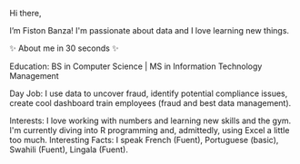 Hi there, 

I’m Fiston Banza! I'm passionate about data and I love learning new things.

✨ About me in 30 seconds ✨

Education: BS in Computer Science | MS in Information Technology Management

Day Job: I use data to uncover fraud, identify potential compliance issues, create cool dashboard train employees (fraud and best data management).

Interests: I love working with numbers and learning new skills and the gym. I'm currently diving into R programming and, admittedly, using Excel a little too much.
Interesting Facts: I speak French (Fuent), Portuguese (basic), Swahili (Fuent), Lingala (Fuent).

